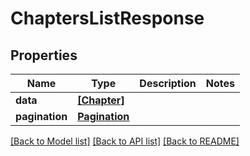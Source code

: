 # ChaptersListResponse

## Properties
Name | Type | Description | Notes
------------ | ------------- | ------------- | -------------
**data** | [**[Chapter]**](Chapter.md) |  | 
**pagination** | [**Pagination**](Pagination.md) |  | 

[[Back to Model list]](../README.md#documentation-for-models) [[Back to API list]](../README.md#documentation-for-api-endpoints) [[Back to README]](../README.md)


